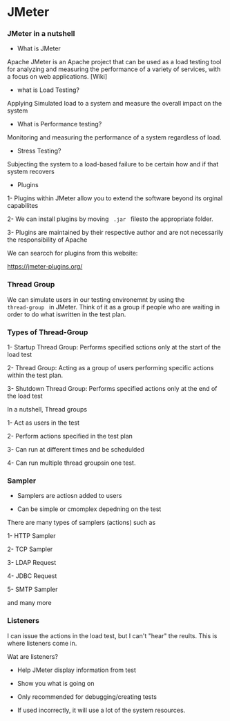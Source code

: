 # JMeter
### JMeter in a nutshell 


- What is JMeter


Apache JMeter is an Apache project that can be used as a load testing tool for analyzing and measuring the performance of a variety of services, with a focus on web applications. [Wiki]


- what is Load Testing? 

Applying Simulated load to a system and measure the overall impact on the system 


- What is Performance testing? 

Monitoring and measuring the performance of a system regardless of load. 


- Stress Testing? 

Subjecting the system to a load-based failure to be certain how and if that system recovers 


- Plugins

1- Plugins within JMeter allow you to extend the software beyond its orginal capabilites 


2- We can install plugins by moving <code> .jar </code> filesto the appropriate folder. 

3- Plugins are maintained by their respective author and are not necessarily the responsibility of Apache


We can searcch for plugins from this website:

 https://jmeter-plugins.org/

### Thread Group 

We can simulate users in our testing environemnt by using the <code> thread-group </code> in JMeter. Think of it as a group if people who are waiting in order to do what iswritten in the test plan. 


### Types of Thread-Group 

1- Startup Thread Group: Performs specified sctions only at the start of the load test


2- Thread Group: Acting as a group of users performing specific actions within the test plan. 


3- Shutdown Thread Group: Performs specified actions only at the end of the load test

In a nutshell, Thread groups


1- Act as users in the test

2- Perform actions specified in the test plan 


3- Can run at different times and be schedulded

4- Can run multiple thread groupsin one test. 

### Sampler

- Samplers are actiosn added to users 

- Can be simple or cmomplex depedning on the test 

There are many types of samplers (actions) such as


1- HTTP Sampler 

2- TCP Sampler

3- LDAP Request

4- JDBC Request

5- SMTP Sampler 

and many more 


### Listeners 

I can issue the actions in the load test, but I can't "hear" the reults. This is where listeners come in. 


Wat are listeners? 


- Help JMeter display information from test

- Show you what is going on 

- Only recommended for debugging/creating tests

- If used incorrectly, it will use a lot of the system resources. 


